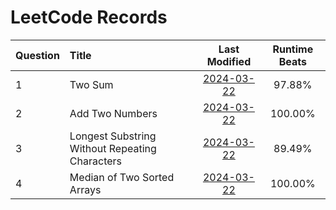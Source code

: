 # LeetCode Records

| Question | Title | Last Modified | Runtime Beats  |
| :- | :- | :-: | :-: |
| 1 | Two Sum | [2024-03-22](./records/Question_1.md) | 97.88% |
| 2 | Add Two Numbers | [2024-03-22](./records/Question_2.md) | 100.00% |
| 3 | Longest Substring Without Repeating Characters | [2024-03-22](./records/Question_3.md) | 89.49% |
| 4 | Median of Two Sorted Arrays | [2024-03-22](./records/Question_4.md) | 100.00% |

<br>
